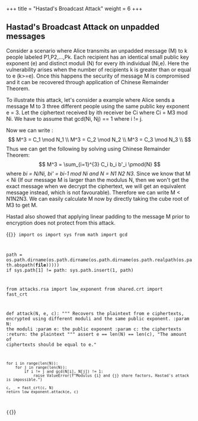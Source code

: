 +++
title = "Hastad's Broadcast Attack"
weight = 6
+++

## Hastad's Broadcast Attack on unpadded messages
Consider a scenario where Alice transmits an unpadded message (M) to k people labeled P1,P2,...,Pk. Each recipient has an identical small public key exponent (e) and distinct moduli (N) for every ith individual (Ni,e). Here the vulnerability arises when the number of recipients k is greater than or equal to e (k>=e). Once this happens the security of message M is compromised and it can be recovered through application of Chinese Remainder Theorem.

To illustrate this attack, let's consider a example where Alice sends a message M to 3 three different people using the same public key exponent e = 3. Let the ciphertext received by ith receiver be Ci where Ci = M3 mod Ni. We have to assume that gcd(Ni, Nj) == 1 where i != j.

Now we can write :
$$
M^3 = C_1 \mod N_1 \\
M^3 = C_2 \mod N_2 \\
M^3 = C_3 \mod N_3 \\
$$
Thus we can get the following by solving using Chinese Remainder Theorem:
$$
M^3 = \sum_{i=1}^{3} C_i b_i b'_i \pmod{N}
$$
where *bi = N/Ni, bi' = bi-1 mod Ni and N = N1 N2 N3*. Since we know that M < Ni (If our message M is larger than the modulus N, then we won't get the exact message when we decrypt the ciphertext, we will get an equivalent message instead, which is not favourable).
Therefore we can write M < N1N2N3. We can easily calculate M now by directly taking the cube root of M3 to get M.

Hastad also showed that applying linear padding to the message M prior to encryption does not protect from this attack.


{{<code>}}
import os
import sys
from math import gcd

path = os.path.dirname(os.path.dirname(os.path.dirname(os.path.realpath(os.path.abspath(__file__)))))
if sys.path[1] != path:
    sys.path.insert(1, path)

from attacks.rsa import low_exponent
from shared.crt import fast_crt


def attack(N, e, c):
    """
    Recovers the plaintext from e ciphertexts, encrypted using different moduli and the same public exponent.
    :param N: the moduli
    :param e: the public exponent
    :param c: the ciphertexts
    :return: the plaintext
    """
    assert e == len(N) == len(c), "The amount of ciphertexts should be equal to e."

    for i in range(len(N)):
        for j in range(len(N)):
            if i != j and gcd(N[i], N[j]) != 1:
                raise ValueError(f"Modulus {i} and {j} share factors, Hastad's attack is impossible.")

    c, _ = fast_crt(c, N)
    return low_exponent.attack(e, c)
{{</code>}}
